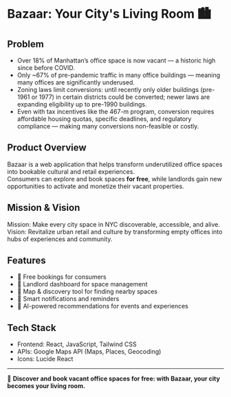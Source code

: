 # Bazaar: Your City's Living Room 🏙️

## Problem
- Over 18% of Manhattan’s office space is now vacant — a historic high since before COVID.
- Only ~67% of pre-pandemic traffic in many office buildings — meaning many offices are significantly underused.
- Zoning laws limit conversions: until recently only older buildings (pre-1961 or 1977) in certain districts could be converted; newer laws are expanding eligibility up to pre-1990 buildings.
- Even with tax incentives like the 467-m program, conversion requires affordable housing quotas, specific deadlines, and regulatory compliance — making many conversions non-feasible or costly.

## Product Overview
Bazaar is a web application that helps transform underutilized office spaces into bookable cultural and retail experiences.  
Consumers can explore and book spaces **for free**, while landlords gain new opportunities to activate and monetize their vacant properties. 

## Mission & Vision
Mission: Make every city space in NYC discoverable, accessible, and alive.  
Vision: Revitalize urban retail and culture by transforming empty offices into hubs of experiences and community.  

## Features
- 🔑 Free bookings for consumers  
- 🏢 Landlord dashboard for space management  
- 🧭 Map & discovery tool for finding nearby spaces  
- 🔔 Smart notifications and reminders  
- 🤖 AI-powered recommendations for events and experiences  

## Tech Stack
- Frontend: React, JavaScript, Tailwind CSS
- APIs: Google Maps API (Maps, Places, Geocoding)
- Icons: Lucide React

---

🚀 **Discover and book vacant office spaces for free: with Bazaar, your city becomes your living room.**
